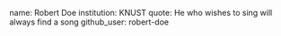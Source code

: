 name: Robert Doe
institution: KNUST
quote: He who wishes to sing will always find a song
github_user: robert-doe
